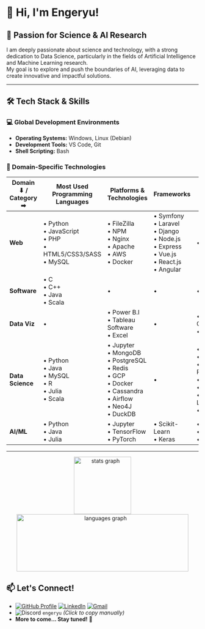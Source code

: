 # 👋 Hi, I'm Engeryu!

## 🔬 Passion for Science & AI Research

I am deeply passionate about science and technology, with a strong dedication to Data Science, particularly in the fields of Artificial Intelligence and Machine Learning research.  
My goal is to explore and push the boundaries of AI, leveraging data to create innovative and impactful solutions.

---

## 🛠️ Tech Stack & Skills

### 💻 Global Development Environments
- **Operating Systems:** Windows, Linux (Debian)  
- **Development Tools:** VS Code, Git  
- **Shell Scripting:** Bash  

### 🧠 Domain-Specific Technologies

| Domain ⬇ / Category ➡ | **Most Used Programming Languages** | **Platforms & Technologies** | **Frameworks** | **Tools** |
|-----------------------|-----------------------------------|----------------------------|---------------|--------|
| **Web**              | • Python  <br> • JavaScript  <br> • PHP  <br> • HTML5/CSS3/SASS  <br> • MySQL | • FileZilla  <br> • NPM  <br> • Nginx  <br> • Apache  <br> • AWS  <br> • Docker | • Symfony  <br> • Laravel  <br> • Django  <br> • Node.js  <br> • Express  <br> • Vue.js  <br> • React.js  <br> • Angular  <br> | • WordPress |
| **Software**         | • C  <br> • C++  <br> • Java  <br> • Scala | • | • | • |
| **Data Viz**         | • | • Power B.I  <br> • Tableau Software  <br> • Excel | • | • Power Query  <br> • Power Pivot |
| **Data Science**     | • Python  <br> • Java  <br> • MySQL  <br> • R  <br> • Julia  <br> • Scala | • Jupyter  <br> • MongoDB  <br> • PostgreSQL  <br> • Redis  <br> • GCP  <br> • Docker  <br> • Cassandra  <br> • Airflow  <br> • Neo4J  <br> • DuckDB | • | • Pandas  <br> • NumPy  <br> • Plotly.Express  <br> • Scipy  <br> • Py(Spark)  <br> • Scikit-Learn  <br> • math |
| **AI/ML**            | • Python  <br> • Java  <br> • Julia | • Jupyter  <br> • TensorFlow  <br> • PyTorch | • Scikit-Learn  <br> • Keras | • Numpy  <br> • Scipy  <br> • math |

---

<div align="center">
  <img src="https://github-readme-stats.vercel.app/api?username=Engeryu&hide_title=false&hide_rank=false&show_icons=true&include_all_commits=true&count_private=true&disable_animations=false&theme=dracula&locale=en&hide_border=false" height="150" alt="stats graph"  />
  <img src="https://github-readme-stats.vercel.app/api/top-langs?username=Engeryu&locale=en&hide_title=false&layout=compact&card_width=320&langs_count=5&theme=dracula&hide_border=false" height="150", width="450" alt="languages graph"  />
</div>

## 📫 Let's Connect!

- [![GitHub Profile](https://img.shields.io/badge/GitHub-Engeryu-100000?style=for-the-badge&logo=github&logoColor=white)](https://github.com/Engeryu) [![LinkedIn](https://img.shields.io/static/v1?message=LinkedIn&logo=linkedin&label=&color=0077B5&logoColor=white&labelColor=&style=for-the-badge)](https://www.linkedin.com/in/angel-gaspard-fauvelle-631111122/) [![Gmail](https://img.shields.io/static/v1?message=Gmail&logo=gmail&label=&color=D14836&logoColor=white&labelColor=&style=for-the-badge)](mailto:angel.proworkspace@gmail.com)
- ![Discord](https://img.shields.io/static/v1?message=Discord&logo=discord&label=&color=7289DA&logoColor=white&labelColor=&style=for-the-badge) `engeryu` *(Click to copy manually)*
- **More to come... Stay tuned!** 🚀  

